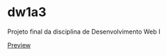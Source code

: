 # dw1a3
 Projeto final da disciplina de Desenvolvimento Web I
 <p><a href="https://danielrdf.github.io/dw1a3/" target="_blank">Preview</a></p>